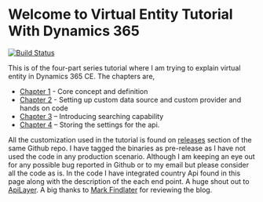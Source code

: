 # Welcome to Virtual Entity Tutorial With Dynamics 365
[![Build Status](https://dev.azure.com/code-bug/code-bug/_apis/build/status/ImranCodeBug.codebug.countryprovider?branchName=master)](https://dev.azure.com/code-bug/code-bug/_build/latest?definitionId=1&branchName=master)

This is of the four-part series tutorial where I am trying to explain virtual entity in Dynamics 365 CE. The chapters are,

 - [Chapter 1](https://imran-chowdhury.blogspot.com/2019/09/virtual-entity-chapter-1-definition-and.html) - Core concept and definition
 - [Chapter 2](https://imran-chowdhury.blogspot.com/2019/09/virtual-entity-chapter-2-create-custom.html) - Setting up custom data source and custom provider and hands on code
 - [Chapter 3](https://imran-chowdhury.blogspot.com/2019/09/virtual-entity-chapter-3-translating.html) – Introducing searching capability
 - [Chapter 4](https://imran-chowdhury.blogspot.com/2019/09/virtual-entity-chapter-4-pulling-api.html) – Storing the settings for the api.

All the customization used in the tutorial is found on [releases](https://github.com/ImranCodeBug/codebug.countryprovider/releases/tag/1.0.0.0) section of the same Github repo. I have tagged the binaries as pre-release as I have not used the code in any production scenario. Although I am keeping an eye out for any possible bug reported in Github or to my email but please consider all the code as is. In the code I have integrated country Api found in this page along with the description of the each end point. A huge shout out to [ApiLayer](https://rapidapi.com/apilayernet/api/rest-countries-v1/endpoints). A big thanks to [Mark Findlater](https://www.linkedin.com/in/mark-findlater-1428a01/) for reviewing the blog.

